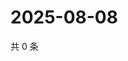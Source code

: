 # 2025-08-08

共 0 条

<!-- BEGIN ZHIHUQUESTIONS -->
<!-- 最后更新时间 Fri Aug 08 2025 15:19:01 GMT+0800 (China Standard Time) -->

<!-- END ZHIHUQUESTIONS -->
